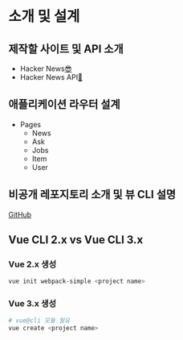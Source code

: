 # 소개 및 설계

## 제작할 사이트 및 API 소개

-   Hacker News[😎](https://news.ycombinator.com/)
-   Hacker News API[🤘](https://news.ycombinator.com/)

## 애플리케이션 라우터 설계

-   Pages
    -   News
    -   Ask
    -   Jobs
    -   Item
    -   User

## 비공개 레포지토리 소개 및 뷰 CLI 설명

[GitHub](https://github.com/joshua1988/vue-advanced/tree/master)

## Vue CLI 2.x vs Vue CLI 3.x

### Vue 2.x 생성

```bash
vue init webpack-simple <project name>
```

### Vue 3.x 생성

```bash
# vue@cli 모듈 필요
vue create <project name>
```